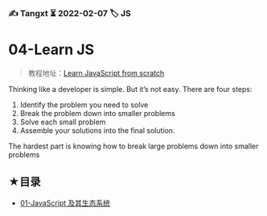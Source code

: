 ### ✍️ Tangxt ⏳ 2022-02-07 🏷️ JS

# 04-Learn JS

> 教程地址：[Learn JavaScript from scratch](https://learnjavascript.today/product/)

Thinking like a developer is simple. But it’s not easy. There are four steps:

1. Identify the problem you need to solve
2. Break the problem down into smaller problems
3. Solve each small problem
4. Assemble your solutions into the final solution.

The hardest part is knowing how to break large problems down into smaller problems

## ★目录

- [01-JavaScript 及其生态系统](./01.md)
